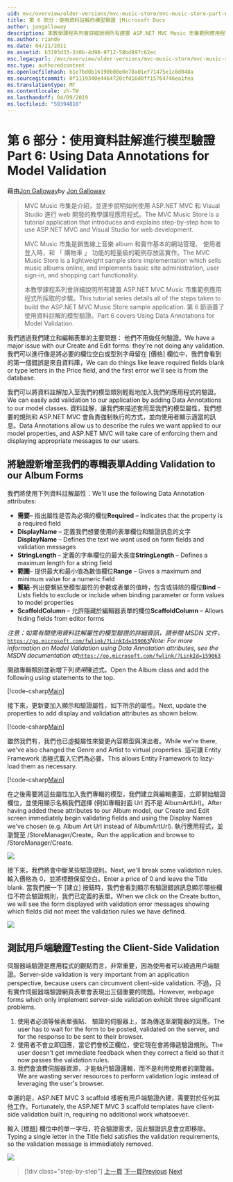 ```yaml
---
uid: mvc/overview/older-versions/mvc-music-store/mvc-music-store-part-6
title: 第 6 部分：使用資料註解的模型驗證 |Microsoft Docs
author: jongalloway
description: 本教學課程系列會詳細說明所有建置 ASP.NET MVC Music 市集範例應用程式所採取的步驟。 第 6 部分將說明如何使用模型 V 的資料註解...
ms.author: riande
ms.date: 04/21/2011
ms.assetid: b3193d33-2d0b-4d98-9712-58bd897c62ec
msc.legacyurl: /mvc/overview/older-versions/mvc-music-store/mvc-music-store-part-6
msc.type: authoredcontent
ms.openlocfilehash: b1e7bd0b16190b00e0e78a01ef71475e1c8d048a
ms.sourcegitcommit: 0f1119340e4464720cfd16d0ff15764746ea1fea
ms.translationtype: MT
ms.contentlocale: zh-TW
ms.lasthandoff: 04/09/2019
ms.locfileid: "59394818"
---
```

# <a name="part-6-using-data-annotations-for-model-validation"></a><span data-ttu-id="a1fdc-104">第 6 部分：使用資料註解進行模型驗證</span><span class="sxs-lookup"><span data-stu-id="a1fdc-104">Part 6: Using Data Annotations for Model Validation</span></span>

<span data-ttu-id="a1fdc-105">藉由[Jon Galloway](https://github.com/jongalloway)</span><span class="sxs-lookup"><span data-stu-id="a1fdc-105">by [Jon Galloway](https://github.com/jongalloway)</span></span>

> <span data-ttu-id="a1fdc-106">MVC Music 市集是介紹，並逐步說明如何使用 ASP.NET MVC 和 Visual Studio 進行 web 開發的教學課程應用程式。</span><span class="sxs-lookup"><span data-stu-id="a1fdc-106">The MVC Music Store is a tutorial application that introduces and explains step-by-step how to use ASP.NET MVC and Visual Studio for web development.</span></span>  
>   
> <span data-ttu-id="a1fdc-107">MVC Music 市集是銷售線上音樂 album 和實作基本的網站管理、 使用者登入時，和 「 購物車 」 功能的輕量級的範例存放區實作。</span><span class="sxs-lookup"><span data-stu-id="a1fdc-107">The MVC Music Store is a lightweight sample store implementation which sells music albums online, and implements basic site administration, user sign-in, and shopping cart functionality.</span></span>  
>   
> <span data-ttu-id="a1fdc-108">本教學課程系列會詳細說明所有建置 ASP.NET MVC Music 市集範例應用程式所採取的步驟。</span><span class="sxs-lookup"><span data-stu-id="a1fdc-108">This tutorial series details all of the steps taken to build the ASP.NET MVC Music Store sample application.</span></span> <span data-ttu-id="a1fdc-109">第 6 節涵蓋了使用資料註解的模型驗證。</span><span class="sxs-lookup"><span data-stu-id="a1fdc-109">Part 6 covers Using Data Annotations for Model Validation.</span></span>


<span data-ttu-id="a1fdc-110">我們透過我們建立和編輯表單的主要問題： 他們不用做任何驗證。</span><span class="sxs-lookup"><span data-stu-id="a1fdc-110">We have a major issue with our Create and Edit forms: they're not doing any validation.</span></span> <span data-ttu-id="a1fdc-111">我們可以進行像是將必要的欄位空白或型別字母留在 [價格] 欄位中，我們會看到的第一個錯誤是來自資料庫，</span><span class="sxs-lookup"><span data-stu-id="a1fdc-111">We can do things like leave required fields blank or type letters in the Price field, and the first error we'll see is from the database.</span></span>

<span data-ttu-id="a1fdc-112">我們可以將資料註解加入至我們的模型類別輕鬆地加入我們的應用程式的驗證。</span><span class="sxs-lookup"><span data-stu-id="a1fdc-112">We can easily add validation to our application by adding Data Annotations to our model classes.</span></span> <span data-ttu-id="a1fdc-113">資料註解，讓我們來描述套用至我們的模型屬性，我們想要的規則和 ASP.NET MVC 會負責強制執行的方式，並向使用者顯示適當的訊息。</span><span class="sxs-lookup"><span data-stu-id="a1fdc-113">Data Annotations allow us to describe the rules we want applied to our model properties, and ASP.NET MVC will take care of enforcing them and displaying appropriate messages to our users.</span></span>

## <a name="adding-validation-to-our-album-forms"></a><span data-ttu-id="a1fdc-114">將驗證新增至我們的專輯表單</span><span class="sxs-lookup"><span data-stu-id="a1fdc-114">Adding Validation to our Album Forms</span></span>

<span data-ttu-id="a1fdc-115">我們將使用下列資料註解屬性：</span><span class="sxs-lookup"><span data-stu-id="a1fdc-115">We'll use the following Data Annotation attributes:</span></span>

- <span data-ttu-id="a1fdc-116">**需要**– 指出屬性是否為必填的欄位</span><span class="sxs-lookup"><span data-stu-id="a1fdc-116">**Required** – Indicates that the property is a required field</span></span>
- <span data-ttu-id="a1fdc-117">**DisplayName** – 定義我們想要使用的表單欄位和驗證訊息的文字</span><span class="sxs-lookup"><span data-stu-id="a1fdc-117">**DisplayName** – Defines the text we want used on form fields and validation messages</span></span>
- <span data-ttu-id="a1fdc-118">**StringLength** – 定義的字串欄位的最大長度</span><span class="sxs-lookup"><span data-stu-id="a1fdc-118">**StringLength** – Defines a maximum length for a string field</span></span>
- <span data-ttu-id="a1fdc-119">**範圍**– 提供最大和最小值為數值欄位</span><span class="sxs-lookup"><span data-stu-id="a1fdc-119">**Range** – Gives a maximum and minimum value for a numeric field</span></span>
- <span data-ttu-id="a1fdc-120">**繫結**-列出要繫結至模型屬性的參數或表單的值時，包含或排除的欄位</span><span class="sxs-lookup"><span data-stu-id="a1fdc-120">**Bind** – Lists fields to exclude or include when binding parameter or form values to model properties</span></span>
- <span data-ttu-id="a1fdc-121">**ScaffoldColumn** – 允許隱藏於編輯器表單的欄位</span><span class="sxs-lookup"><span data-stu-id="a1fdc-121">**ScaffoldColumn** – Allows hiding fields from editor forms</span></span>

<span data-ttu-id="a1fdc-122">*注意：如需有關使用資料註解屬性的模型驗證的詳細資訊，請參閱 MSDN 文件，*[`https://go.microsoft.com/fwlink/?LinkId=159063`](https://go.microsoft.com/fwlink/?LinkId=159063)</span><span class="sxs-lookup"><span data-stu-id="a1fdc-122">*Note: For more information on Model Validation using Data Annotation attributes, see the MSDN documentation at*[`https://go.microsoft.com/fwlink/?LinkId=159063`](https://go.microsoft.com/fwlink/?LinkId=159063)</span></span>

<span data-ttu-id="a1fdc-123">開啟專輯類別並新增下列*使用*陳述式。</span><span class="sxs-lookup"><span data-stu-id="a1fdc-123">Open the Album class and add the following *using* statements to the top.</span></span>

[!code-csharp[Main](mvc-music-store-part-6/samples/sample1.cs)]

<span data-ttu-id="a1fdc-124">接下來，更新要加入顯示和驗證屬性，如下所示的屬性。</span><span class="sxs-lookup"><span data-stu-id="a1fdc-124">Next, update the properties to add display and validation attributes as shown below.</span></span>

[!code-csharp[Main](mvc-music-store-part-6/samples/sample2.cs)]

<span data-ttu-id="a1fdc-125">雖然我們有，我們也已虛擬屬性來變更內容類型與演出者。</span><span class="sxs-lookup"><span data-stu-id="a1fdc-125">While we're there, we've also changed the Genre and Artist to virtual properties.</span></span> <span data-ttu-id="a1fdc-126">這可讓 Entity Framework 消極式載入它們為必要。</span><span class="sxs-lookup"><span data-stu-id="a1fdc-126">This allows Entity Framework to lazy-load them as necessary.</span></span>

[!code-csharp[Main](mvc-music-store-part-6/samples/sample3.cs)]

<span data-ttu-id="a1fdc-127">在之後需要將這些屬性加入我們專輯的模型，我們建立與編輯畫面，立即開始驗證欄位，並使用顯示名稱我們選擇 (例如專輯封面 Url 而不是 AlbumArtUrl)。</span><span class="sxs-lookup"><span data-stu-id="a1fdc-127">After having added these attributes to our Album model, our Create and Edit screen immediately begin validating fields and using the Display Names we've chosen (e.g. Album Art Url instead of AlbumArtUrl).</span></span> <span data-ttu-id="a1fdc-128">執行應用程式，並瀏覽至 /StoreManager/Create。</span><span class="sxs-lookup"><span data-stu-id="a1fdc-128">Run the application and browse to /StoreManager/Create.</span></span>

![](mvc-music-store-part-6/_static/image1.png)

<span data-ttu-id="a1fdc-129">接下來，我們將會中斷某些驗證規則。</span><span class="sxs-lookup"><span data-stu-id="a1fdc-129">Next, we'll break some validation rules.</span></span> <span data-ttu-id="a1fdc-130">輸入價格為 0，並將標題保留空白。</span><span class="sxs-lookup"><span data-stu-id="a1fdc-130">Enter a price of 0 and leave the Title blank.</span></span> <span data-ttu-id="a1fdc-131">當我們按一下 [建立] 按鈕時，我們會看到顯示有驗證錯誤訊息顯示哪些欄位不符合驗證規則，我們已定義的表單。</span><span class="sxs-lookup"><span data-stu-id="a1fdc-131">When we click on the Create button, we will see the form displayed with validation error messages showing which fields did not meet the validation rules we have defined.</span></span>

![](mvc-music-store-part-6/_static/image2.png)

## <a name="testing-the-client-side-validation"></a><span data-ttu-id="a1fdc-132">測試用戶端驗證</span><span class="sxs-lookup"><span data-stu-id="a1fdc-132">Testing the Client-Side Validation</span></span>

<span data-ttu-id="a1fdc-133">伺服器端驗證是應用程式的觀點而言，非常重要，因為使用者可以繞過用戶端驗證。</span><span class="sxs-lookup"><span data-stu-id="a1fdc-133">Server-side validation is very important from an application perspective, because users can circumvent client-side validation.</span></span> <span data-ttu-id="a1fdc-134">不過，只有實作伺服器端驗證網頁表單會表現出三個重要的問題。</span><span class="sxs-lookup"><span data-stu-id="a1fdc-134">However, webpage forms which only implement server-side validation exhibit three significant problems.</span></span>

1. <span data-ttu-id="a1fdc-135">使用者必須等候表單張貼、 驗證的伺服器上，並為傳送至瀏覽器的回應。</span><span class="sxs-lookup"><span data-stu-id="a1fdc-135">The user has to wait for the form to be posted, validated on the server, and for the response to be sent to their browser.</span></span>
2. <span data-ttu-id="a1fdc-136">使用者不會立即回應，當它們會校正欄位，使它現在會將傳遞驗證規則。</span><span class="sxs-lookup"><span data-stu-id="a1fdc-136">The user doesn't get immediate feedback when they correct a field so that it now passes the validation rules.</span></span>
3. <span data-ttu-id="a1fdc-137">我們會浪費伺服器資源，才能執行驗證邏輯，而不是利用使用者的瀏覽器。</span><span class="sxs-lookup"><span data-stu-id="a1fdc-137">We are wasting server resources to perform validation logic instead of leveraging the user's browser.</span></span>

<span data-ttu-id="a1fdc-138">幸運的是，ASP.NET MVC 3 scaffold 樣板有用戶端驗證內建，需要對於任何其他工作。</span><span class="sxs-lookup"><span data-stu-id="a1fdc-138">Fortunately, the ASP.NET MVC 3 scaffold templates have client-side validation built in, requiring no additional work whatsoever.</span></span>

<span data-ttu-id="a1fdc-139">輸入 [標題] 欄位中的單一字母，符合驗證需求，因此驗證訊息會立即移除。</span><span class="sxs-lookup"><span data-stu-id="a1fdc-139">Typing a single letter in the Title field satisfies the validation requirements, so the validation message is immediately removed.</span></span>

![](mvc-music-store-part-6/_static/image3.png)


> [!div class="step-by-step"]
> <span data-ttu-id="a1fdc-140">[上一頁](mvc-music-store-part-5.md)
> [下一頁](mvc-music-store-part-7.md)</span><span class="sxs-lookup"><span data-stu-id="a1fdc-140">[Previous](mvc-music-store-part-5.md)
[Next](mvc-music-store-part-7.md)</span></span>
